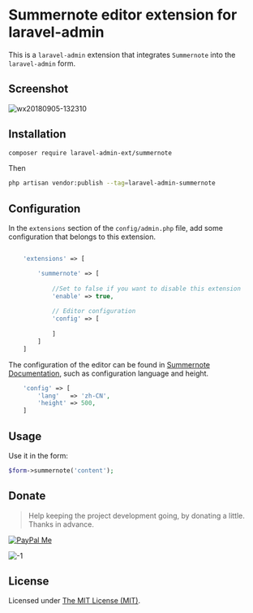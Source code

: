 Summernote editor extension for laravel-admin
======

This is a `laravel-admin` extension that integrates `Summernote` into the `laravel-admin` form.

## Screenshot

![wx20180905-132310](https://user-images.githubusercontent.com/1479100/45072743-f1d92b00-b10e-11e8-9a51-9397fa4fb24e.png)

## Installation

```bash
composer require laravel-admin-ext/summernote
```

Then
```bash
php artisan vendor:publish --tag=laravel-admin-summernote
```

## Configuration

In the `extensions` section of the `config/admin.php` file, add some configuration that belongs to this extension.
```php

    'extensions' => [

        'summernote' => [
        
            //Set to false if you want to disable this extension
            'enable' => true,
            
            // Editor configuration
            'config' => [
                
            ]
        ]
    ]

```
The configuration of the editor can be found in [Summernote Documentation](https://summernote.org/getting-started/), such as configuration language and height.
```php
    'config' => [
        'lang'   => 'zh-CN',
        'height' => 500,
    ]
```

## Usage

Use it in the form:
```php
$form->summernote('content');
```

## Donate

> Help keeping the project development going, by donating a little. Thanks in advance.

[![PayPal Me](https://img.shields.io/badge/Donate-PayPal-green.svg)](https://www.paypal.me/zousong)

![-1](https://cloud.githubusercontent.com/assets/1479100/23287423/45c68202-fa78-11e6-8125-3e365101a313.jpg)

License
------------
Licensed under [The MIT License (MIT)](LICENSE).

